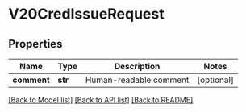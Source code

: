 # V20CredIssueRequest

## Properties
Name | Type | Description | Notes
------------ | ------------- | ------------- | -------------
**comment** | **str** | Human-readable comment | [optional] 

[[Back to Model list]](../README.md#documentation-for-models) [[Back to API list]](../README.md#documentation-for-api-endpoints) [[Back to README]](../README.md)


